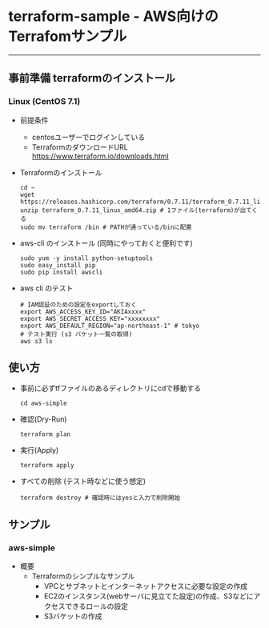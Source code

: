 # terraform-sample - AWS向けのTerrafomサンプル

---

## 事前準備 terraformのインストール

### Linux (CentOS 7.1)

- 前提条件
  - centosユーザーでログインしている
  - TerraformのダウンロードURL https://www.terraform.io/downloads.html

- Terraformのインストール
  ```
  cd ~
  wget https://releases.hashicorp.com/terraform/0.7.11/terraform_0.7.11_linux_amd64.zip
  unzip terraform_0.7.11_linux_amd64.zip # 1ファイル(terraform)が出てくる
  sudo mv terraform /bin # PATHが通っている/binに配置
  ```
- aws-cli のインストール (同時にやっておくと便利です)
  ```
  sudo yum -y install python-setuptools
  sudo easy_install pip
  sudo pip install awscli

  ```
- aws cli のテスト
  ```
  # IAM認証のための設定をexportしておく
  export AWS_ACCESS_KEY_ID="AKIAxxxx"
  export AWS_SECRET_ACCESS_KEY="xxxxxxxx"
  export AWS_DEFAULT_REGION="ap-northeast-1" # tokyo
  # テスト実行 (s3 バケット一覧の取得)
  aws s3 ls
  ```

## 使い方

- 事前に必ずtfファイルのあるディレクトリにcdで移動する
  ```
  cd aws-simple
  ```

- 確認(Dry-Run)
  ```
  terraform plan
  ```

- 実行(Apply)
  ```
  terraform apply
  ```

- すべての削除 (テスト時などに使う想定)
  ```
  terraform destroy # 確認時にはyesと入力で削除開始
  ```

## サンプル

### aws-simple

- 概要
  - Terraformのシンプルなサンプル
    - VPCとサブネットとインターネットアクセスに必要な設定の作成
    - EC2のインスタンス(webサーバに見立てた設定)の作成、S3などにアクセスできるロールの設定
    - S3バケットの作成

